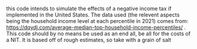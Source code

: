 this code intends to simulate the effects of a negative income tax if implemented in the United States. 
The data used (the relevent aspects being the household income level at each percentile in 2021) comes from: https://dqydj.com/average-median-top-household-income-percentiles/ .
This code should by no means be used as an end all, be all for the costs of a NIT. It is based off of rough estimates, so take with a grain of salt 

